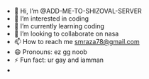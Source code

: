 - 👋 Hi, I’m @ADD-ME-TO-SHIZOVAL-SERVER
- 👀 I’m interested in coding    
- 🌱 I’m currently learning coding
- 💞️ I’m looking to collaborate on nasa
- 📫 How to reach me smraza78@gmail.com  
- 😄 Pronouns: ez gg noob
- ⚡ Fun fact: ur gay and iamman
- 

<!---
ADD-ME-TO-SHIZOVAL-SERVER/ADD-ME-TO-SHIZOVAL-SERVER is a ✨ special ✨ repository because its `README.md` (this file) appears on your GitHub profile.
You can click the Preview link to take a look at your changes.
--->
